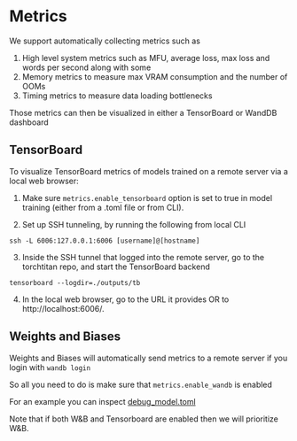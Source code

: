 # Metrics

We support automatically collecting metrics such as
1. High level system metrics such as MFU, average loss, max loss and words per second along with some
2. Memory metrics to measure max VRAM consumption and the number of OOMs
3. Timing metrics to measure data loading bottlenecks

Those metrics can then be visualized in either a TensorBoard or WandDB dashboard

## TensorBoard

To visualize TensorBoard metrics of models trained on a remote server via a local web browser:

1. Make sure `metrics.enable_tensorboard` option is set to true in model training (either from a .toml file or from CLI).

2. Set up SSH tunneling, by running the following from local CLI
```
ssh -L 6006:127.0.0.1:6006 [username]@[hostname]
```

3. Inside the SSH tunnel that logged into the remote server, go to the torchtitan repo, and start the TensorBoard backend
```
tensorboard --logdir=./outputs/tb
```

4. In the local web browser, go to the URL it provides OR to http://localhost:6006/.

## Weights and Biases

Weights and Biases will automatically send metrics to a remote server if you login with `wandb login`

So all you need to do is make sure that `metrics.enable_wandb` is enabled

For an example you can inspect [debug_model.toml](../train_configs/debug_model.toml)

Note that if both W&B and Tensorboard are enabled then we will prioritize W&B.
